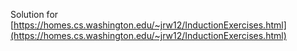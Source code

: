 
Solution for [https://homes.cs.washington.edu/~jrw12/InductionExercises.html](https://homes.cs.washington.edu/~jrw12/InductionExercises.html)
